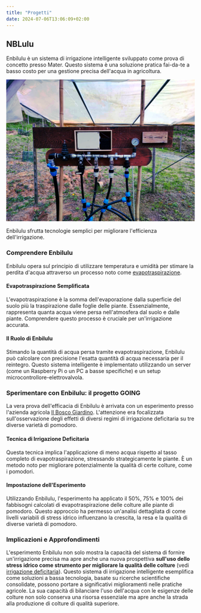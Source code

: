 ```yaml
---
title: "Progetti"
date: 2024-07-06T13:06:09+02:00
---
```


## NBLulu

Enbilulu è un sistema di irrigazione intelligente sviluppato come prova di concetto presso Mater. Questo sistema è una soluzione pratica fai-da-te a basso costo per una gestione precisa dell'acqua in agricoltura.

![NBLulu](nblulu.jpeg)

Enbilulu sfrutta tecnologie semplici per migliorare l'efficienza dell'irrigazione.

### Comprendere Enbilulu

Enbilulu opera sul principio di utilizzare temperatura e umidità per stimare la perdita d'acqua attraverso un processo noto come [evapotraspirazione](https://en.wikipedia.org/wiki/Evapotranspiration).

#### Evapotraspirazione Semplificata

L'evapotraspirazione è la somma dell'evaporazione dalla superficie del suolo più la traspirazione dalle foglie delle piante. Essenzialmente, rappresenta quanta acqua viene persa nell'atmosfera dal suolo e dalle piante. Comprendere questo processo è cruciale per un'irrigazione accurata.

#### Il Ruolo di Enbilulu

Stimando la quantità di acqua persa tramite evapotraspirazione, Enbilulu può calcolare con precisione l'esatta quantità di acqua necessaria per il reintegro. Questo sistema intelligente è implementato utilizzando un server (come un Raspberry Pi o un PC a basse specifiche) e un setup microcontrollore-elettrovalvola.

### Sperimentare con Enbilulu: il progetto GOING

La vera prova dell'efficacia di Enbilulu è arrivata con un esperimento presso l'azienda agricola [Il Bosco Giardino](http://ilboscogiardino.com/). L'attenzione era focalizzata sull'osservazione degli effetti di diversi regimi di irrigazione deficitaria su tre diverse varietà di pomodoro.

#### Tecnica di Irrigazione Deficitaria

Questa tecnica implica l'applicazione di meno acqua rispetto al tasso completo di evapotraspirazione, stressando strategicamente le piante. È un metodo noto per migliorare potenzialmente la qualità di certe colture, come i pomodori.

#### Impostazione dell'Esperimento

Utilizzando Enbilulu, l'esperimento ha applicato il 50%, 75% e 100% dei fabbisogni calcolati di evapotraspirazione delle colture alle piante di pomodoro. Questo approccio ha permesso un'analisi dettagliata di come livelli variabili di stress idrico influenzano la crescita, la resa e la qualità di diverse varietà di pomodoro.

### Implicazioni e Approfondimenti

L'esperimento Enbilulu non solo mostra la capacità del sistema di fornire un'irrigazione precisa ma apre anche una nuova prospettiva **sull'uso dello stress idrico come strumento per migliorare la qualità delle colture** (vedi [irrigazione deficitaria](https://en.wikipedia.org/wiki/Deficit_irrigation)). Questo sistema di irrigazione intelligente esemplifica come soluzioni a bassa tecnologia, basate su ricerche scientifiche consolidate, possono portare a significativi miglioramenti nelle pratiche agricole. La sua capacità di bilanciare l'uso dell'acqua con le esigenze delle colture non solo conserva una risorsa essenziale ma apre anche la strada alla produzione di colture di qualità superiore.
